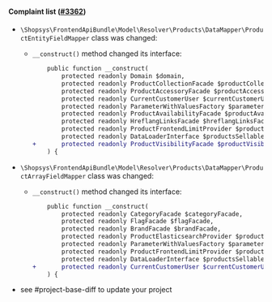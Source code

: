 #### Complaint list ([#3362](https://github.com/shopsys/shopsys/pull/3362))

-   `\Shopsys\FrontendApiBundle\Model\Resolver\Products\DataMapper\ProductEntityFieldMapper` class was changed:
    -   `__construct()` method changed its interface:
        ```diff
            public function __construct(
                protected readonly Domain $domain,
                protected readonly ProductCollectionFacade $productCollectionFacade,
                protected readonly ProductAccessoryFacade $productAccessoryFacade,
                protected readonly CurrentCustomerUser $currentCustomerUser,
                protected readonly ParameterWithValuesFactory $parameterWithValuesFactory,
                protected readonly ProductAvailabilityFacade $productAvailabilityFacade,
                protected readonly HreflangLinksFacade $hreflangLinksFacade,
                protected readonly ProductFrontendLimitProvider $productFrontendLimitProvider,
                protected readonly DataLoaderInterface $productsSellableByIdsBatchLoader,
        +       protected readonly ProductVisibilityFacade $productVisibilityFacade,
            ) {
        ```
-   `\Shopsys\FrontendApiBundle\Model\Resolver\Products\DataMapper\ProductArrayFieldMapper` class was changed:

    -   `__construct()` method changed its interface:
        ```diff
            public function __construct(
                protected readonly CategoryFacade $categoryFacade,
                protected readonly FlagFacade $flagFacade,
                protected readonly BrandFacade $brandFacade,
                protected readonly ProductElasticsearchProvider $productElasticsearchProvider,
                protected readonly ParameterWithValuesFactory $parameterWithValuesFactory,
                protected readonly ProductFrontendLimitProvider $productFrontendLimitProvider,
                protected readonly DataLoaderInterface $productsSellableByIdsBatchLoader,
        +       protected readonly CurrentCustomerUser $currentCustomerUser,
            ) {
        ```

-   see #project-base-diff to update your project
